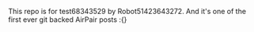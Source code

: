 This repo is for test68343529 by Robot51423643272. And it's one of the first ever git backed AirPair posts :{}